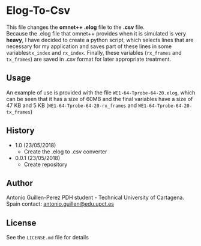 # Elog-To-Csv

This file changes the **omnet++ .elog** file to the **.csv** file.  
Because the .elog file that omnet++ provides when it is simulated is very **heavy**, I have decided to create a python script, which selects lines that are necessary for my application and saves part of these lines in some variables`tx_index` and `rx_index`.
Finally, these variables (`rx_frames` and `tx_frames`) are saved in .csv format for later appropriate treatment.

## Usage

An example of use is provided with the file `WE1-64-Tprobe-64-20.elog`, which can be seen that it has a size of 60MB and the final variables have a size of 47 KB and 5 KB (`WE1-64-Tprobe-64-20-rx_frames` and `WE1-64-Tprobe-64-20-tx_frames`)

## History

* 1.0 (23/05/2018)
    * Create the .elog to .csv converter
* 0.0.1 (23/05/2018)
    * Create repository

## Author

Antonio Guillen-Perez
PDH student - Technical University of Cartagena. Spain
contact: antonio.guillen@edu.upct.es

## License

See the `LICENSE.md` file for details
